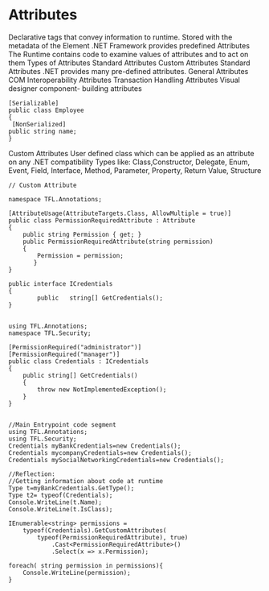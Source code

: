 # Attributes
Declarative tags that convey information to runtime.
Stored with the metadata of the Element
.NET Framework provides predefined Attributes
The Runtime contains code to examine values of attributes and to act on them
Types of Attributes
Standard Attributes
Custom Attributes
Standard Attributes
.NET  provides many pre-defined attributes.
General Attributes
COM Interoperability Attributes
Transaction Handling Attributes
Visual designer component- building attributes

```
[Serializable]
public class Employee
{
 [NonSerialized]
public string name;
}
```

Custom Attributes
User defined class which can be applied as an attribute on any .NET compatibility Types like:
Class,Constructor, Delegate, Enum, Event, Field, Interface, Method, Parameter, Property, Return Value, Structure

```
// Custom Attribute

namespace TFL.Annotations;

[AttributeUsage(AttributeTargets.Class, AllowMultiple = true)]
public class PermissionRequiredAttribute : Attribute
{
    public string Permission { get; }
    public PermissionRequiredAttribute(string permission)
    {
        Permission = permission;
       }
}

public interface ICredentials
{
        public   string[] GetCredentials();
}


using TFL.Annotations;
namespace TFL.Security;

[PermissionRequired("administrator")]
[PermissionRequired("manager")]
public class Credentials : ICredentials
{
    public string[] GetCredentials()
    {
        throw new NotImplementedException();
    }
}


//Main Entrypoint code segment 
using TFL.Annotations;
using TFL.Security;
Credentials myBankCredentials=new Credentials();
Credentials mycompanyCredentials=new Credentials();
Credentials mySocialNetworkingCredentials=new Credentials();

//Reflection:
//Getting information about code at runtime
Type t=myBankCredentials.GetType();
Type t2= typeof(Credentials);
Console.WriteLine(t.Name);
Console.WriteLine(t.IsClass);

IEnumerable<string> permissions = 
    typeof(Credentials).GetCustomAttributes(
        typeof(PermissionRequiredAttribute), true)
            .Cast<PermissionRequiredAttribute>()
            .Select(x => x.Permission);

foreach( string permission in permissions){
    Console.WriteLine(permission);
}

```